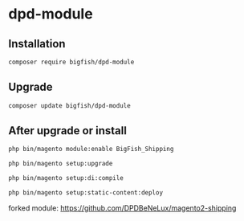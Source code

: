 # dpd-module

Installation
------------

```bash
composer require bigfish/dpd-module
```

Upgrade
-------

```bash
composer update bigfish/dpd-module
```

After upgrade or install
------------------------

```bash
php bin/magento module:enable BigFish_Shipping
```
```bash
php bin/magento setup:upgrade
```
```bash
php bin/magento setup:di:compile
```
```bash
php bin/magento setup:static-content:deploy
```


forked module: https://github.com/DPDBeNeLux/magento2-shipping